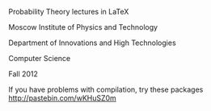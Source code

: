 Probability Theory lectures in LaTeX

Moscow Institute of Physics and Technology

Department of Innovations and High Technologies

Computer Science

Fall 2012

If you have problems with compilation, try these packages http://pastebin.com/wKHuSZ0m
